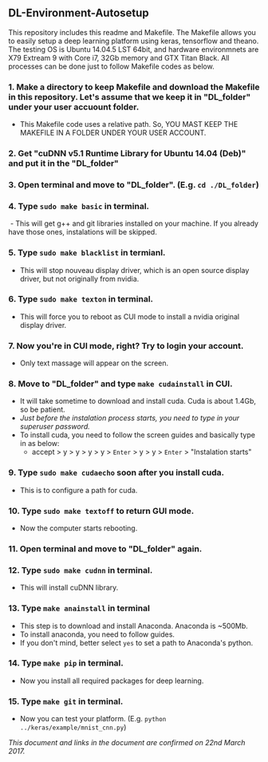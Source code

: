 ## DL-Environment-Autosetup
This repository includes this readme and Makefile.  The Makefile allows you to easily setup a deep learning platform using keras, tensorflow and theano.  The testing OS is Ubuntu 14.04.5 LST 64bit, and hardware environmnets are X79 Extream 9 with Core i7, 32Gb memory and GTX Titan Black.  All processes can be done just to follow Makefile codes as below.


### 1. Make a directory to keep Makefile and download the Makefile in this repository.  Let's assume that we keep it in "DL_folder" under your user accuount folder.

  - This Makefile code uses a relative path.  So, YOU MAST KEEP THE MAKEFILE IN A FOLDER UNDER YOUR USER ACCOUNT. 

### 2. Get "cuDNN v5.1 Runtime Library for Ubuntu 14.04 (Deb)" and put it in the "DL_folder"

### 3. Open terminal and move to "DL_folder". (E.g. ```cd ./DL_folder```)

### 4. Type ```sudo make basic``` in terminal.

  - This will get g++ and git libraries installed on your machine.  If you already have those ones, instalations will be skipped.

### 5. Type ```sudo make blacklist``` in termianl.

  - This will stop nouveau display driver, which is an open source display driver, but not originally from nvidia.
  
### 6. Type ```sudo make texton``` in terminal.

  - This will force you to reboot as CUI mode to install a nvidia original display driver.
  
  
### 7. Now you're in CUI mode, right?  Try to login your account.

  - Only text massage will appear on the screen.

### 8. Move to "DL_folder" and type ```make cudainstall``` in CUI.

  - It will take sometime to download and install cuda.  Cuda is about 1.4Gb, so be patient.
  - *Just before the instalation process starts, you need to type in your superuser password.*
  - To install cuda, you need to follow the screen guides and basically type in as below:
    -   accept > y > y > y > y > ```Enter``` > y > y > ```Enter``` > "Instalation starts"

### 9. Type ```sudo make cudaecho``` soon after you install cuda.

  - This is to configure a path for cuda. 
  
### 10. Type ```sudo make textoff``` to return GUI mode.

  - Now the computer starts rebooting.
  
### 11. Open terminal and move to "DL_folder" again.

### 12. Type ```sudo make cudnn``` in terminal.

  - This will install cuDNN library.

### 13. Type ```make anainstall``` in terminal

  - This step is to download and install Anaconda.  Anaconda is ~500Mb.
  - To install anaconda, you need to follow guides.
  - If you don't mind, better select ```yes``` to set a path to Anaconda's python.

### 14. Type ```make pip``` in terminal.

  - Now you install all required packages for deep learning.


### 15. Type ```make git``` in terminal.

  - Now you can test your platform. (E.g. ```python ../keras/example/mnist_cnn.py```)

*This document and links in the document are confirmed on 22nd March 2017.*
